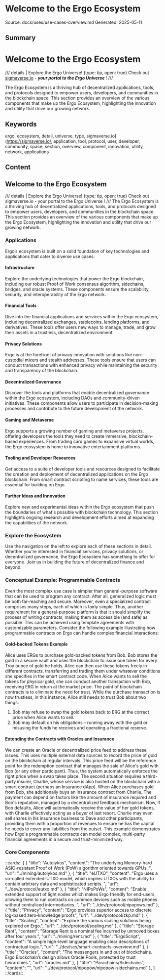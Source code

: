 # Welcome to the Ergo Ecosystem
Source: docs/uses/use-cases-overview.md
Generated: 2025-05-11

## Summary
# Welcome to the Ergo Ecosystem

/// details | Explore the Ergo Universe! {type: tip, open: true}
Check out [sigmaverse.io](https://sigmaverse.io/) - ***your portal to the Ergo Universe*** ! ///

The Ergo Ecosystem is a thriving hub of decentralized applications, tools, and protocols designed to empower users, developers, and communities in the blockchain space. This section provides an overview of the various components that make up the Ergo Ecosystem, highlighting the innovation and utility that drive our growing network.

## Keywords
ergo, ecosystem, detail, universe, type, sigmaverse.io](https://sigmaverse.io/, application, tool, protocol, user, developer, community, space, section, overview, component, innovation, utility, network, applications

## Content
## Welcome to the Ergo Ecosystem
/// details | Explore the Ergo Universe!
    {type: tip, open: true}
Check out sigmaverse.io - your portal to the Ergo Universe !
///
The Ergo Ecosystem is a thriving hub of decentralized applications, tools, and protocols designed to empower users, developers, and communities in the blockchain space. This section provides an overview of the various components that make up the Ergo Ecosystem, highlighting the innovation and utility that drive our growing network.

### Applications
Ergo’s ecosystem is built on a solid foundation of key technologies and applications that cater to diverse use cases:

#### Infrastructure
Explore the underlying technologies that power the Ergo blockchain, including our robust Proof of Work consensus algorithm, sidechains, bridges, and oracle systems. These components ensure the scalability, security, and interoperability of the Ergo network.

#### Financial Tools
Dive into the financial applications and services within the Ergo ecosystem, including decentralized exchanges, stablecoins, lending platforms, and derivatives. These tools offer users new ways to manage, trade, and grow their assets in a trustless, decentralized environment.

#### Privacy Solutions
Ergo is at the forefront of privacy innovation with solutions like non-custodial mixers and stealth addresses. These tools ensure that users can conduct transactions with enhanced privacy while maintaining the security and transparency of the blockchain.

#### Decentralized Governance
Discover the tools and platforms that enable decentralized governance within the Ergo ecosystem, including DAOs and community-driven initiatives. These components allow users to participate in decision-making processes and contribute to the future development of the network.

#### Gaming and Metaverse
Ergo supports a growing number of gaming and metaverse projects, offering developers the tools they need to create immersive, blockchain-based experiences. From trading card games to expansive virtual worlds, the Ergo ecosystem is home to innovative entertainment platforms.

#### Tooling and Developer Resources
Get access to a suite of developer tools and resources designed to facilitate the creation and deployment of decentralized applications on the Ergo blockchain. From smart contract scripting to name services, these tools are essential for building on Ergo.

#### Further Ideas and Innovation
Explore new and experimental ideas within the Ergo ecosystem that push the boundaries of what's possible with blockchain technology. This section highlights ongoing research and development efforts aimed at expanding the capabilities of the network.

### Explore the Ecosystem
Use the navigation on the left to explore each of these sections in detail. Whether you're interested in financial services, privacy solutions, or decentralized governance, the Ergo Ecosystem has something to offer for everyone.
Join us in building the future of decentralized finance and beyond.

### Conceptual Example: Programmable Contracts
Even the most complex use case is simpler than general-purpose software that can be used to program any contract. After all, generalized logic must be both far-reaching and secure. Moreover, even a specialized contract comprises many steps, each of which is fairly simple. Thus, another requirement for a general-purpose platform is that it should simplify the process of writing contracts, making them as accessible (and safe) as possible. This can be achieved using template agreements with customizable parameters.
Consider the following example illustrating how programmable contracts on Ergo can handle complex financial interactions:

#### Gold-backed Tokens Example
Alice uses ERGs to purchase gold-backed tokens from Bob. Bob stores the gold in a secure vault and uses the blockchain to issue one token for every Troy ounce of gold he holds. Alice can then use these tokens freely in different contracts, transferring and trading them under whatever conditions she specifies in the smart contract code. When Alice wants to sell the tokens for physical gold, she can conduct another transaction with Bob, receiving ERG in return at the market price.
The point of blockchain contracts is to eliminate the need for trust. While the purchase transaction is now trustless, in this instance, Alice still needs to trust Bob about two things:
1.  Bob may refuse to swap the gold tokens back to ERG at the correct price when Alice wants to sell.
2.  Bob may default on his obligations – running away with the gold or misusing the funds he receives and operating a fractional reserve.

#### Extending the Contracts with Oracles and Insurance
We can create an Oracle or decentralized price feed to address these issues. This uses multiple external data sources to record the price of gold on the blockchain at regular intervals. This price feed will be the reference point for the redemption contract that manages the sale of Alice's gold with Bob (or any other participant). Thus, the system automatically enforces the right price when a swap takes place.
The second situation requires a third-party insurer, Charlie, whose service is also hosted on the blockchain with a smart contract (perhaps an Insurance dApp). When Alice purchases gold from Bob, she additionally buys an insurance contract from Charlie. The payment can depend on factors like the amount of insurance required and Bob's reputation, managed by a decentralized feedback mechanism. Now, if Bob defaults, Alice will automatically receive the value of her gold tokens, with Charlie effectively acting as a buyer of last resort.
Charlie may even sell shares in his insurance business to Dave and other participants, providing them with a proportion of revenues to ensure he has the capital he needs to cover any liabilities from the outset.
This example demonstrates how Ergo's programmable contracts can model complex, multi-party financial agreements in a secure and trust-minimized way.

### Core Components
::cards::
[
  {
    "title": "Autolykos",
    "content": "The underlying Memory-hard ASIC-resistant Proof of Work (PoW) algorithm oriented towards GPUs. ",
    "url": "../mining/autolykos.md"
  },
  {
    "title": "eUTXO",
    "content": "Ergo uses a so-called extended-UTXO model, which implies UTXOs with the ability to contain arbitrary data and sophisticated scripts. ",
    "url": "../dev/protocol/eutxo.md"
  },
  {
    "title": "NIPoPoWs",
    "content": "Enable extended support of light nodes which makes Ergo friendly for end-users, allowing them to run contracts on common devices such as mobile phones without centralised intermediaries. ",
    "url": "../dev/protocol/nipopows.md"
  },
  {
    "title": "Privacy",
    "content": "Ergo provides superior access to discrete log-based zero-knowledge proofs",
    "url": "../dev/protocol/zkp.md"
  },
  {
    "title": "Scaling",
    "content": "Explore the various scaling solutions being explored on Ergo.",
    "url": "../dev/protocol/scaling.md"
  },
  {
    "title": "Storage Rent",
    "content": "Storage Rent is a nominal fee incurred by unmoved boxes after four years.",
    "url": "../mining/rent.md"
  },
  {
    "title": "ErgoScript",
    "content": "A simple high-level language enabling clear descriptions of contractual logic.",
    "url": "../dev/scs/smart-contracts-overview.md"
  },
  {
    "title": "Oracles",
    "content": "The messengers in and out of blockchains. Ergo Blockchain’s design allows Oracle Pools, protected by trust heirarchies.",
    "url": "oracles.md"
  },
  {
    "title": "Parachains/Sidechains",
    "content": "",
    "url": "../dev/protocol/nipopow/nipopow-sidechains.md"
},
]
::/cards::
